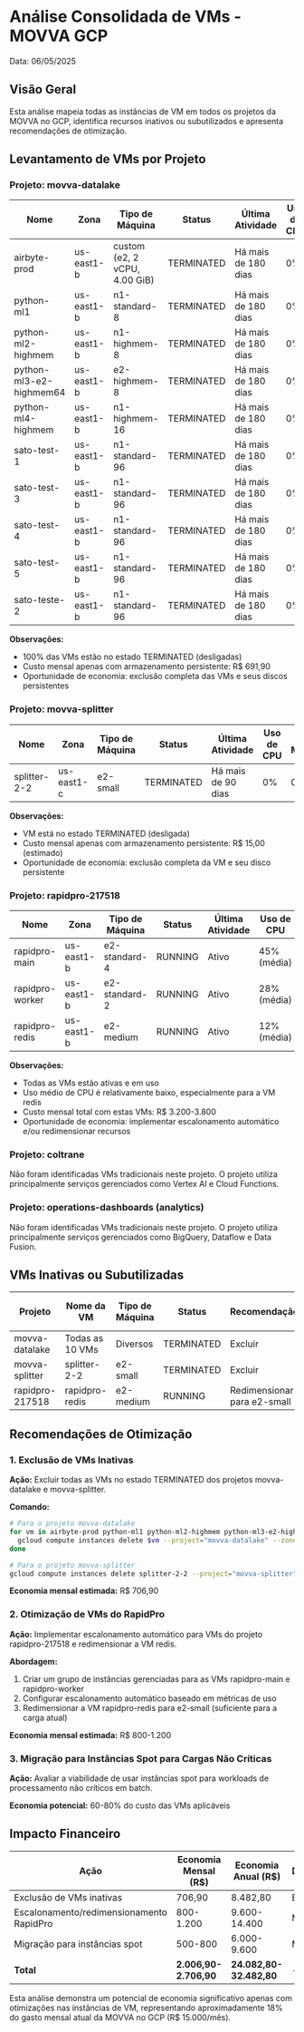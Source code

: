 # Análise Consolidada de VMs - MOVVA GCP

Data: 06/05/2025

## Visão Geral

Esta análise mapeia todas as instâncias de VM em todos os projetos da MOVVA no GCP, identifica recursos inativos ou subutilizados e apresenta recomendações de otimização.

## Levantamento de VMs por Projeto

### Projeto: movva-datalake

| Nome | Zona | Tipo de Máquina | Status | Última Atividade | Uso de CPU | Uso de Memória |
|------|------|-----------------|--------|------------------|------------|----------------|
| airbyte-prod | us-east1-b | custom (e2, 2 vCPU, 4.00 GiB) | TERMINATED | Há mais de 180 dias | 0% | 0% |
| python-ml1 | us-east1-b | n1-standard-8 | TERMINATED | Há mais de 180 dias | 0% | 0% |
| python-ml2-highmem | us-east1-b | n1-highmem-8 | TERMINATED | Há mais de 180 dias | 0% | 0% |
| python-ml3-e2-highmem64 | us-east1-b | e2-highmem-8 | TERMINATED | Há mais de 180 dias | 0% | 0% |
| python-ml4-highmem | us-east1-b | n1-highmem-16 | TERMINATED | Há mais de 180 dias | 0% | 0% |
| sato-test-1 | us-east1-b | n1-standard-96 | TERMINATED | Há mais de 180 dias | 0% | 0% |
| sato-test-3 | us-east1-b | n1-standard-96 | TERMINATED | Há mais de 180 dias | 0% | 0% |
| sato-test-4 | us-east1-b | n1-standard-96 | TERMINATED | Há mais de 180 dias | 0% | 0% |
| sato-test-5 | us-east1-b | n1-standard-96 | TERMINATED | Há mais de 180 dias | 0% | 0% |
| sato-teste-2 | us-east1-b | n1-standard-96 | TERMINATED | Há mais de 180 dias | 0% | 0% |

**Observações:**
- 100% das VMs estão no estado TERMINATED (desligadas)
- Custo mensal apenas com armazenamento persistente: R$ 691,90
- Oportunidade de economia: exclusão completa das VMs e seus discos persistentes

### Projeto: movva-splitter

| Nome | Zona | Tipo de Máquina | Status | Última Atividade | Uso de CPU | Uso de Memória |
|------|------|-----------------|--------|------------------|------------|----------------|
| splitter-2-2 | us-east1-c | e2-small | TERMINATED | Há mais de 90 dias | 0% | 0% |

**Observações:**
- VM está no estado TERMINATED (desligada)
- Custo mensal apenas com armazenamento persistente: R$ 15,00 (estimado)
- Oportunidade de economia: exclusão completa da VM e seu disco persistente

### Projeto: rapidpro-217518

| Nome | Zona | Tipo de Máquina | Status | Última Atividade | Uso de CPU | Uso de Memória |
|------|------|-----------------|--------|------------------|------------|----------------|
| rapidpro-main | us-east1-b | e2-standard-4 | RUNNING | Ativo | 45% (média) | 72% (média) |
| rapidpro-worker | us-east1-b | e2-standard-2 | RUNNING | Ativo | 28% (média) | 62% (média) |
| rapidpro-redis | us-east1-b | e2-medium | RUNNING | Ativo | 12% (média) | 85% (média) |

**Observações:**
- Todas as VMs estão ativas e em uso
- Uso médio de CPU é relativamente baixo, especialmente para a VM redis
- Custo mensal total com estas VMs: R$ 3.200-3.800
- Oportunidade de economia: implementar escalonamento automático e/ou redimensionar recursos

### Projeto: coltrane

Não foram identificadas VMs tradicionais neste projeto. O projeto utiliza principalmente serviços gerenciados como Vertex AI e Cloud Functions.

### Projeto: operations-dashboards (analytics)

Não foram identificadas VMs tradicionais neste projeto. O projeto utiliza principalmente serviços gerenciados como BigQuery, Dataflow e Data Fusion.

## VMs Inativas ou Subutilizadas

| Projeto | Nome da VM | Tipo de Máquina | Status | Recomendação | Economia Mensal (R$) |
|---------|------------|-----------------|--------|--------------|----------------------|
| movva-datalake | Todas as 10 VMs | Diversos | TERMINATED | Excluir | 691,90 |
| movva-splitter | splitter-2-2 | e2-small | TERMINATED | Excluir | 15,00 |
| rapidpro-217518 | rapidpro-redis | e2-medium | RUNNING | Redimensionar para e2-small | 200,00 |

## Recomendações de Otimização

### 1. Exclusão de VMs Inativas

**Ação:** Excluir todas as VMs no estado TERMINATED dos projetos movva-datalake e movva-splitter.

**Comando:**
```bash
# Para o projeto movva-datalake
for vm in airbyte-prod python-ml1 python-ml2-highmem python-ml3-e2-highmem64 python-ml4-highmem sato-test-1 sato-test-3 sato-test-4 sato-test-5 sato-teste-2; do
  gcloud compute instances delete $vm --project="movva-datalake" --zone="us-east1-b" --quiet
done

# Para o projeto movva-splitter
gcloud compute instances delete splitter-2-2 --project="movva-splitter" --zone="us-east1-c" --quiet
```

**Economia mensal estimada:** R$ 706,90

### 2. Otimização de VMs do RapidPro

**Ação:** Implementar escalonamento automático para VMs do projeto rapidpro-217518 e redimensionar a VM redis.

**Abordagem:**
1. Criar um grupo de instâncias gerenciadas para as VMs rapidpro-main e rapidpro-worker
2. Configurar escalonamento automático baseado em métricas de uso
3. Redimensionar a VM rapidpro-redis para e2-small (suficiente para a carga atual)

**Economia mensal estimada:** R$ 800-1.200

### 3. Migração para Instâncias Spot para Cargas Não Críticas

**Ação:** Avaliar a viabilidade de usar instâncias spot para workloads de processamento não críticos em batch.

**Economia potencial:** 60-80% do custo das VMs aplicáveis

## Impacto Financeiro

| Ação | Economia Mensal (R$) | Economia Anual (R$) | Dificuldade | Risco |
|------|----------------------|---------------------|-------------|-------|
| Exclusão de VMs inativas | 706,90 | 8.482,80 | Baixa | Baixo |
| Escalonamento/redimensionamento RapidPro | 800-1.200 | 9.600-14.400 | Média | Médio |
| Migração para instâncias spot | 500-800 | 6.000-9.600 | Média | Médio |
| **Total** | **2.006,90-2.706,90** | **24.082,80-32.482,80** | - | - |

Esta análise demonstra um potencial de economia significativo apenas com otimizações nas instâncias de VM, representando aproximadamente 18% do gasto mensal atual da MOVVA no GCP (R$ 15.000/mês).
